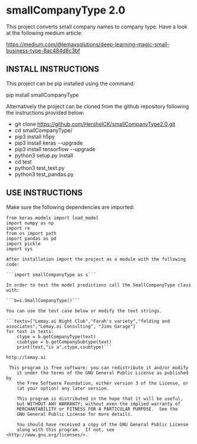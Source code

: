 # smallCompanyType 2.0

This project converts small company names to company type. Have a look at the following medium article: 

https://medium.com/@lemaysolutions/deep-learning-magic-small-business-type-8ac484d8c3bf

## INSTALL INSTRUCTIONS

This project can be pip installed using the command: 

pip install smallCompanyType

Alternatively the project can be cloned from the github repository following the instructions provided below:

* git clone https://github.com/HershelCK/smallCompanyType2.0.git
* cd smallCompanyType/
* pip3 install h5py
* pip3 install keras --upgrade
* pip3 install tensorflow --upgrade
* python3 setup.py install
* cd test
* python3 test_text.py
* python3 test_pandas.py

## USE INSTRUCTIONS

Make sure the following dependencies are imported:

```from sklearn.preprocessing import OneHotEncoder
from keras.models import load_model
import numpy as np
import re 
from os import path
import pandas as pd
import pickle
import sys

After installation import the project as a module with the following code: 

```import smallCompanyType as s```

In order to test the model predictions call the SmallCompanyType class with: 

```b=s.SmallCompanyType()```

You can use the test case below or modify the text strings.

```texts=["Lemay.ai Night Club","Farah's variety","felding and associates","Lemay.ai Consulting", "Jims Garage"]
for text in texts:
    ctype = b.getCompanyType(text)
    csubtype = b.getCompanySubtype(text)
    print(text,"is a",ctype,csubtype)```

http://lemay.ai

 This program is free software: you can redistribute it and/or modify
    it under the terms of the GNU General Public License as published by
    the Free Software Foundation, either version 3 of the License, or
    (at your option) any later version.

    This program is distributed in the hope that it will be useful,
    but WITHOUT ANY WARRANTY; without even the implied warranty of
    MERCHANTABILITY or FITNESS FOR A PARTICULAR PURPOSE.  See the
    GNU General Public License for more details.

    You should have received a copy of the GNU General Public License
    along with this program.  If not, see <http://www.gnu.org/licenses/>.

